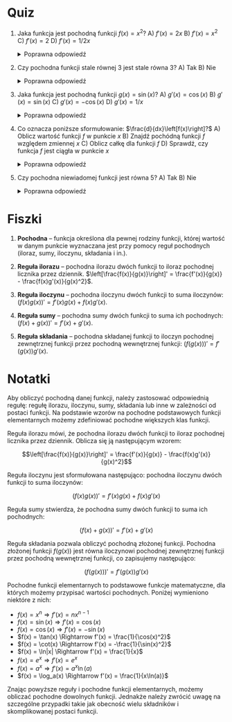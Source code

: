  # Quiz

1. Jaka funkcja jest pochodną funkcji $f(x) = x^2?$
   A) $f'(x) = 2x$
   B) $f'(x) = x^2$
   C) $f'(x) = 2$
   D) $f'(x) = 1/2x$
   <details>
   <summary>Poprawna odpowiedź</summary>
   A) $f'(x) = 2x$
   </details>

2. Czy pochodna funkcji stale równej 3 jest stale równa 3?
   A) Tak
   B) Nie
   <details>
   <summary>Poprawna odpowiedź</summary>
   B) Nie. Prawidłowa funkcja pochodna to $f'(x) = 0$.
   </details>

3. Jaka funkcja jest pochodną funkcji $g(x) = \sin(x)?$
   A) $g'(x) = \cos(x)$
   B) $g'(x) = \sin(x)$
   C) $g'(x) = -\cos(x)$
   D) $g'(x) = 1/x$
   <details>
   <summary>Poprawna odpowiedź</summary>
   A) $g'(x) = \cos(x)$
   </details>

4. Co oznacza poniższe sformułowanie: $\frac{d}{dx}\left[f(x)\right]?$
   A) Oblicz wartość funkcji $f$ w punkcie $x$
   B) Znajdź pochódną funkcji $f$ względem zmiennej $x$
   C) Oblicz całkę dla funkcji $f$
   D) Sprawdź, czy funkcja $f$ jest ciągła w punkcie $x$
   <details>
   <summary>Poprawna odpowiedź</summary>
   B) Znajdź pochódną funkcji $f$ względem zmiennej $x$
   </details>

5. Czy pochodna niewiadomej funkcji jest równa 5?
   A) Tak
   B) Nie
   <details>
   <summary>Poprawna odpowiedź</summary>
   B) Nie. Nie można określić pochodnej bez wiedzy o postaci funkcji.
   </details>

# Fiszki

1. **Pochodna** – funkcja określona dla pewnej rodziny funkcji, której wartość w danym punkcie wyznaczana jest przy pomocy reguł pochodnych (iloraz, sumy, iloczynu, składania i in.).

2. **Reguła ilorazu** – pochodna ilorazu dwóch funkcji to iloraz pochodnej licznika przez dziennik. $\left[\frac{f(x)}{g(x)}\right]' = \frac{f'(x)}{g(x)} - \frac{f(x)g'(x)}{g(x)^2}$.

3. **Reguła iloczynu** – pochodna iloczynu dwóch funkcji to suma iloczynów: $(f(x)g(x))' = f'(x)g(x) + f(x)g'(x)$.

4. **Reguła sumy** – pochodna sumy dwóch funkcji to suma ich pochodnych: $(f(x)+g(x))' = f'(x) + g'(x)$.

5. **Reguła składania** – pochodna składanej funkcji to iloczyn pochodnej zewnętrznej funkcji przez pochodną wewnętrznej funkcji: $(f(g(x)))' = f'(g(x))g'(x)$.

# Notatki

Aby obliczyć pochodną danej funkcji, należy zastosować odpowiednią regułę: regułę ilorazu, iloczynu, sumy, składania lub inne w zależności od postaci funkcji. Na podstawie wzorów na pochodne podstawowych funkcji elementarnych możemy zdefiniować pochodne większych klas funkcji.

Reguła ilorazu mówi, że pochodna ilorazu dwóch funkcji to iloraz pochodnej licznika przez dziennik. Oblicza się ją następującym wzorem:

$$\left[\frac{f(x)}{g(x)}\right]' = \frac{f'(x)}{g(x)} - \frac{f(x)g'(x)}{g(x)^2}$$

Reguła iloczynu jest sformułowana następująco: pochodna iloczynu dwóch funkcji to suma iloczynów:

$$(f(x)g(x))' = f'(x)g(x) + f(x)g'(x)$$

Reguła sumy stwierdza, że pochodna sumy dwóch funkcji to suma ich pochodnych:

$$(f(x)+g(x))' = f'(x) + g'(x)$$

Reguła składania pozwala obliczyć pochodną złożonej funkcji. Pochodna złożonej funkcji $f(g(x))$ jest równa iloczynowi pochodnej zewnętrznej funkcji przez pochodną wewnętrznej funkcji, co zapisujemy następująco:

$$(f(g(x)))' = f'(g(x))g'(x)$$

Pochodne funkcji elementarnych to podstawowe funkcje matematyczne, dla których możemy przypisać wartości pochodnych. Poniżej wymieniono niektóre z nich:

* $f(x) = x^n \Rightarrow f'(x) = nx^{n-1}$
* $f(x) = \sin(x) \Rightarrow f'(x) = \cos(x)$
* $f(x) = \cos(x) \Rightarrow f'(x) = -\sin(x)$
* $f(x) = \tan(x) \Rightarrow f'(x) = \frac{1}{\cos(x)^2}$
* $f(x) = \cot(x) \Rightarrow f'(x) = -\frac{1}{\sin(x)^2}$
* $f(x) = \ln|x| \Rightarrow f'(x) = \frac{1}{x}$
* $f(x) = e^x \Rightarrow f'(x) = e^x$
* $f(x) = a^x \Rightarrow f'(x) = a^x\ln(a)$
* $f(x) = \log_a(x) \Rightarrow f'(x) = \frac{1}{x\ln(a)}$

Znając powyższe reguły i pochodne funkcji elementarnych, możemy obliczać pochodne dowolnych funkcji. Jednakże należy zwrócić uwagę na szczególne przypadki takie jak obecność wielu składników i skomplikowanej postaci funkcji.
